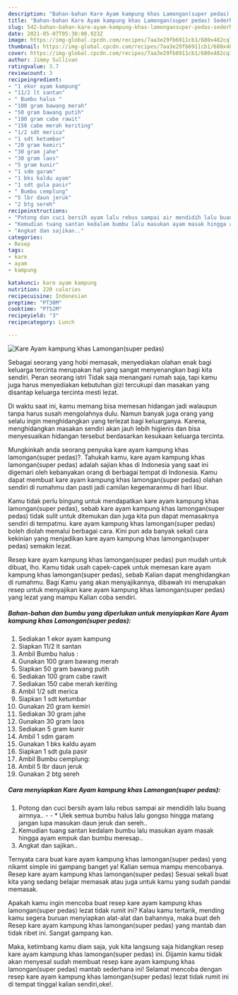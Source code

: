 ```yaml
---
description: "Bahan-bahan Kare Ayam kampung khas Lamongan(super pedas) Sederhana Untuk Jualan"
title: "Bahan-bahan Kare Ayam kampung khas Lamongan(super pedas) Sederhana Untuk Jualan"
slug: 542-bahan-bahan-kare-ayam-kampung-khas-lamongansuper-pedas-sederhana-untuk-jualan
date: 2021-05-07T05:30:00.923Z
image: https://img-global.cpcdn.com/recipes/7aa3e29fb6911cb1/680x482cq70/kare-ayam-kampung-khas-lamongansuper-pedas-foto-resep-utama.jpg
thumbnail: https://img-global.cpcdn.com/recipes/7aa3e29fb6911cb1/680x482cq70/kare-ayam-kampung-khas-lamongansuper-pedas-foto-resep-utama.jpg
cover: https://img-global.cpcdn.com/recipes/7aa3e29fb6911cb1/680x482cq70/kare-ayam-kampung-khas-lamongansuper-pedas-foto-resep-utama.jpg
author: Jimmy Sullivan
ratingvalue: 3.7
reviewcount: 3
recipeingredient:
- "1 ekor ayam kampung"
- "11/2 lt santan"
- " Bumbu halus "
- "100 gram bawang merah"
- "50 gram bawang putih"
- "100 gram cabe rawit"
- "150 cabe merah keriting"
- "1/2 sdt merica"
- "1 sdt ketumbar"
- "20 gram kemiri"
- "30 gram jahe"
- "30 gram laos"
- "5 gram kunir"
- "1 sdm garam"
- "1 bks kaldu ayam"
- "1 sdt gula pasir"
- " Bumbu cemplung"
- "5 lbr daun jeruk"
- "2 btg sereh"
recipeinstructions:
- "Potong dan cuci bersih ayam lalu rebus sampai air mendidih lalu buang airnnya..  * Ulek semua bumbu halus lalu gongso hingga matang jangan lupa masukan daun jeruk dan sereh.."
- "Kemudian tuang santan kedalam bumbu lalu masukan ayam masak hingga ayam empuk dan bumbu meresap.."
- "Angkat dan sajikan.."
categories:
- Resep
tags:
- kare
- ayam
- kampung

katakunci: kare ayam kampung 
nutrition: 220 calories
recipecuisine: Indonesian
preptime: "PT30M"
cooktime: "PT52M"
recipeyield: "3"
recipecategory: Lunch

---
```



![Kare Ayam kampung khas Lamongan(super pedas)](https://img-global.cpcdn.com/recipes/7aa3e29fb6911cb1/680x482cq70/kare-ayam-kampung-khas-lamongansuper-pedas-foto-resep-utama.jpg)

Sebagai seorang yang hobi memasak, menyediakan olahan enak bagi keluarga tercinta merupakan hal yang sangat menyenangkan bagi kita sendiri. Peran seorang istri Tidak saja menangani rumah saja, tapi kamu juga harus menyediakan kebutuhan gizi tercukupi dan masakan yang disantap keluarga tercinta mesti lezat.

Di waktu  saat ini, kamu memang bisa memesan hidangan jadi walaupun tanpa harus susah mengolahnya dulu. Namun banyak juga orang yang selalu ingin menghidangkan yang terlezat bagi keluarganya. Karena, menghidangkan masakan sendiri akan jauh lebih higienis dan bisa menyesuaikan hidangan tersebut berdasarkan kesukaan keluarga tercinta. 



Mungkinkah anda seorang penyuka kare ayam kampung khas lamongan(super pedas)?. Tahukah kamu, kare ayam kampung khas lamongan(super pedas) adalah sajian khas di Indonesia yang saat ini digemari oleh kebanyakan orang di berbagai tempat di Indonesia. Kamu dapat membuat kare ayam kampung khas lamongan(super pedas) olahan sendiri di rumahmu dan pasti jadi camilan kegemaranmu di hari libur.

Kamu tidak perlu bingung untuk mendapatkan kare ayam kampung khas lamongan(super pedas), sebab kare ayam kampung khas lamongan(super pedas) tidak sulit untuk ditemukan dan juga kita pun dapat memasaknya sendiri di tempatmu. kare ayam kampung khas lamongan(super pedas) boleh diolah memalui berbagai cara. Kini pun ada banyak sekali cara kekinian yang menjadikan kare ayam kampung khas lamongan(super pedas) semakin lezat.

Resep kare ayam kampung khas lamongan(super pedas) pun mudah untuk dibuat, lho. Kamu tidak usah capek-capek untuk memesan kare ayam kampung khas lamongan(super pedas), sebab Kalian dapat menghidangkan di rumahmu. Bagi Kamu yang akan menyajikannya, dibawah ini merupakan resep untuk menyajikan kare ayam kampung khas lamongan(super pedas) yang lezat yang mampu Kalian coba sendiri.

<!--inarticleads1-->

##### Bahan-bahan dan bumbu yang diperlukan untuk menyiapkan Kare Ayam kampung khas Lamongan(super pedas):

1. Sediakan 1 ekor ayam kampung
1. Siapkan 11/2 lt santan
1. Ambil  Bumbu halus :
1. Gunakan 100 gram bawang merah
1. Siapkan 50 gram bawang putih
1. Sediakan 100 gram cabe rawit
1. Sediakan 150 cabe merah keriting
1. Ambil 1/2 sdt merica
1. Siapkan 1 sdt ketumbar
1. Gunakan 20 gram kemiri
1. Sediakan 30 gram jahe
1. Gunakan 30 gram laos
1. Sediakan 5 gram kunir
1. Ambil 1 sdm garam
1. Gunakan 1 bks kaldu ayam
1. Siapkan 1 sdt gula pasir
1. Ambil  Bumbu cemplung:
1. Ambil 5 lbr daun jeruk
1. Gunakan 2 btg sereh




<!--inarticleads2-->

##### Cara menyiapkan Kare Ayam kampung khas Lamongan(super pedas):

1. Potong dan cuci bersih ayam lalu rebus sampai air mendidih lalu buang airnnya.. -  - * Ulek semua bumbu halus lalu gongso hingga matang jangan lupa masukan daun jeruk dan sereh..
1. Kemudian tuang santan kedalam bumbu lalu masukan ayam masak hingga ayam empuk dan bumbu meresap..
1. Angkat dan sajikan..




Ternyata cara buat kare ayam kampung khas lamongan(super pedas) yang nikamt simple ini gampang banget ya! Kalian semua mampu mencobanya. Resep kare ayam kampung khas lamongan(super pedas) Sesuai sekali buat kita yang sedang belajar memasak atau juga untuk kamu yang sudah pandai memasak.

Apakah kamu ingin mencoba buat resep kare ayam kampung khas lamongan(super pedas) lezat tidak rumit ini? Kalau kamu tertarik, mending kamu segera buruan menyiapkan alat-alat dan bahannya, maka buat deh Resep kare ayam kampung khas lamongan(super pedas) yang mantab dan tidak ribet ini. Sangat gampang kan. 

Maka, ketimbang kamu diam saja, yuk kita langsung saja hidangkan resep kare ayam kampung khas lamongan(super pedas) ini. Dijamin kamu tiidak akan menyesal sudah membuat resep kare ayam kampung khas lamongan(super pedas) mantab sederhana ini! Selamat mencoba dengan resep kare ayam kampung khas lamongan(super pedas) lezat tidak rumit ini di tempat tinggal kalian sendiri,oke!.

